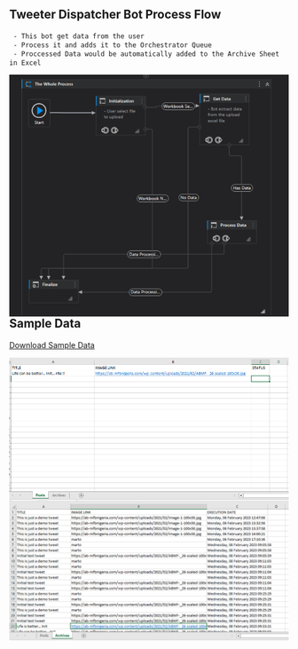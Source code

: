 ## Tweeter Dispatcher Bot Process Flow
``````
 - This bot get data from the user
 - Process it and adds it to the Orchestrator Queue
 - Proccessed Data would be automatically added to the Archive Sheet in Excel

``````
<img style="float: right;" src="Assets/dispatcher_main.PNG" alt="process flow" />

## Sample Data
[Download Sample Data](https://github.com/geomartins/TweeterDispatcherBot/blob/master/Assets/tweeter_data.xlsx)

<img style="float: right;" src="Assets/SampleData.PNG" alt="sample data" />
<img style="float: right;" src="Assets/SampleData2.PNG" alt="sample data" />


